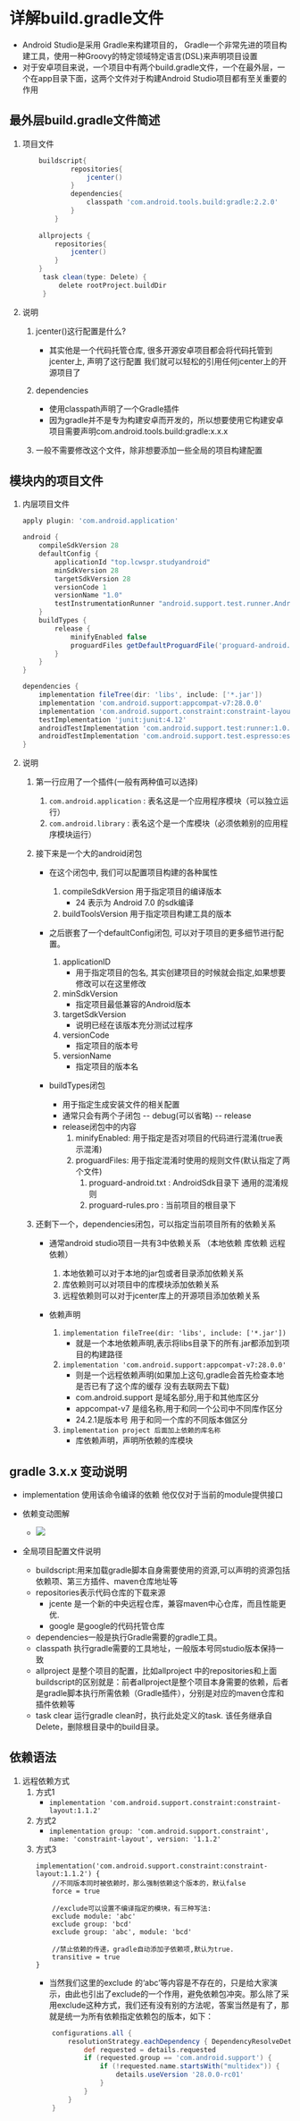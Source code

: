 # 详解build.gradle文件
* Android Studio是采用 Gradle来构建项目的， Gradle一个非常先进的项目构建工具，使用一种Groovy的特定领域特定语言(DSL)来声明项目设置
* 对于安卓项目来说，一个项目中有两个build.gradle文件，一个在最外层，一个在app目录下面，这两个文件对于构建Android Studio项目都有至关重要的作用

## 最外层build.gradle文件简述
1. 项目文件
    ```groovy
        buildscript{
                repositories{
                    jcenter()
                }
                dependencies{
                    classpath 'com.android.tools.build:gradle:2.2.0'
                }
            }
        
        allprojects {
            repositories{
                jcenter()
            }
        }
         task clean(type: Delete) {
             delete rootProject.buildDir
         }
    ```
2. 说明
    1. jcenter()这行配置是什么?
        * 其实他是一个代码托管仓库, 很多开源安卓项目都会将代码托管到jcenter上, 声明了这行配置  我们就可以轻松的引用任何jcenter上的开源项目了

    2. dependencies
        * 使用classpath声明了一个Gradle插件
        * 因为gradle并不是专为构建安卓而开发的，所以想要使用它构建安卓项目需要声明com.android.tools.build:gradle:x.x.x
    
    3. 一般不需要修改这个文件，除非想要添加一些全局的项目构建配置 

## 模块内的项目文件
1. 内层项目文件
    ```groovy
    apply plugin: 'com.android.application'
    
    android {
        compileSdkVersion 28
        defaultConfig {
            applicationId "top.lcwspr.studyandroid"
            minSdkVersion 28
            targetSdkVersion 28
            versionCode 1
            versionName "1.0"
            testInstrumentationRunner "android.support.test.runner.AndroidJUnitRunner"
        }
        buildTypes {
            release {
                minifyEnabled false
                proguardFiles getDefaultProguardFile('proguard-android.txt'), 'proguard-rules.pro'
            }
        }
    }
    
    dependencies {
        implementation fileTree(dir: 'libs', include: ['*.jar'])
        implementation 'com.android.support:appcompat-v7:28.0.0'
        implementation 'com.android.support.constraint:constraint-layout:1.1.3'
        testImplementation 'junit:junit:4.12'
        androidTestImplementation 'com.android.support.test:runner:1.0.2'
        androidTestImplementation 'com.android.support.test.espresso:espresso-core:3.0.2'
    }
    ```
2. 说明
    1. 第一行应用了一个插件(一般有两种值可以选择)
        1. `com.android.application` : 表名这是一个应用程序模块（可以独立运行）
        2. `com.android.library` : 表名这个是一个库模块（必须依赖别的应用程序模块运行）
    2. 接下来是一个大的android闭包  
        * 在这个闭包中, 我们可以配置项目构建的各种属性
            1. compileSdkVersion 用于指定项目的编译版本   
                * 24  表示为 Android 7.0 的sdk编译
            2. buildToolsVersion 用于指定项目构建工具的版本

        * 之后嵌套了一个defaultConfig闭包, 可以对于项目的更多细节进行配置。
            1. applicationID 
                * 用于指定项目的包名, 其实创建项目的时候就会指定,如果想要修改可以在这里修改
            2. minSdkVersion 
                * 指定项目最低兼容的Android版本
            3. targetSdkVersion  
                * 说明已经在该版本充分测试过程序
            4. versionCode
                * 指定项目的版本号
            5. versionName  
                * 指定项目的版本名
        * buildTypes闭包
            * 用于指定生成安装文件的相关配置
            * 通常只会有两个子闭包 -- debug(可以省略) -- release
            * release闭包中的内容
                1. minifyEnabled: 用于指定是否对项目的代码进行混淆(true表示混淆)
                2. proguardFiles: 用于指定混淆时使用的规则文件(默认指定了两个文件)
                    1. proguard-android.txt : AndroidSdk目录下  通用的混淆规则
                    2. proguard-rules.pro : 当前项目的根目录下

    3. 还剩下一个，dependencies闭包，可以指定当前项目所有的依赖关系
        * 通常android studio项目一共有3中依赖关系  （本地依赖   库依赖  远程依赖）
            1. 本地依赖可以对于本地的jar包或者目录添加依赖关系
            2. 库依赖则可以对项目中的库模块添加依赖关系
            3. 远程依赖则可以对于jcenter库上的开源项目添加依赖关系

        * 依赖声明
            1. `implementation fileTree(dir: 'libs', include: ['*.jar'])`
                * 就是一个本地依赖声明,表示将libs目录下的所有.jar都添加到项目的构建路径
            2. `implementation 'com.android.support:appcompat-v7:28.0.0'`
                * 则是一个远程依赖声明(如果加上这句,gradle会首先检查本地是否已有了这个库的缓存 没有去联网去下载)
                * com.android.support 是域名部分,用于和其他库区分
                * appcompat-v7 是组名称,用于和同一个公司中不同库作区分
                * 24.2.1是版本号 用于和同一个库的不同版本做区分
            3. `implementation project 后面加上依赖的库名称`  
                * 库依赖声明，声明所依赖的库模块                 
                    
## gradle 3.x.x 变动说明
* implementation  使用该命令编译的依赖  他仅仅对于当前的module提供接口
* 依赖变动图解
    * ![](img/01_依赖变化.png)
    
* 全局项目配置文件说明
    * buildscript:用来加载gradle脚本自身需要使用的资源,可以声明的资源包括依赖项、第三方插件、maven仓库地址等
    * repositories表示代码仓库的下载来源
        * jcente 是一个新的中央远程仓库，兼容maven中心仓库，而且性能更优.
        * google 是google的代码托管仓库
    * dependencies一般是执行Gradle需要的gradle工具。
    * classpath 执行gradle需要的工具地址，一般版本号同studio版本保持一致
    * allproject 是整个项目的配置，比如allproject 中的repositories和上面buildscript的区别就是：前者allproject是整个项目本身需要的依赖，后者是gradle脚本执行所需依赖（Gradle插件），分别是对应的maven仓库和插件依赖等
    * task clear 运行gradle clean时，执行此处定义的task. 该任务继承自Delete，删除根目录中的build目录。

## 依赖语法
1. 远程依赖方式
    1. 方式1
        * `implementation 'com.android.support.constraint:constraint-layout:1.1.2'`
    2. 方式2
        * `implementation group: 'com.android.support.constraint', name: 'constraint-layout', version: '1.1.2'`
    3. 方式3
        ```
        implementation('com.android.support.constraint:constraint-layout:1.1.2') {
            //不同版本同时被依赖时，那么强制依赖这个版本的，默认false
            force = true
            
            //exclude可以设置不编译指定的模块，有三种写法:
            exclude module: 'abc'
            exclude group: 'bcd'
            exclude group: 'abc', module: 'bcd'
            
            //禁止依赖的传递，gradle自动添加子依赖项,默认为true.
            transitive = true
        }
        ```
        * 当然我们这里的exclude 的‘abc’等内容是不存在的，只是给大家演示，由此也引出了exclude的一个作用，避免依赖包冲突。那么除了采用exclude这种方式，我们还有没有别的方法呢，答案当然是有了，那就是统一为所有依赖指定依赖包的版本，如下：
        ```groovy
            configurations.all {
                resolutionStrategy.eachDependency { DependencyResolveDetails details ->
                    def requested = details.requested
                    if (requested.group == 'com.android.support') {
                        if (!requested.name.startsWith("multidex")) {
                            details.useVersion '28.0.0-rc01'
                        }
                    }
                }
            }
        ```
